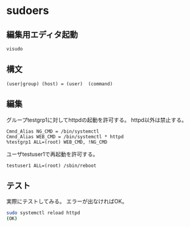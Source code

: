 # sudoers

## 編集用エディタ起動

```bash
visudo
```

## 構文

```sudoers
(user|group) (host) = (user)  (command)
```

## 編集

グループtestgrp1に対してhttpdの起動を許可する。
httpd以外は禁止する。

```sudoers
Cmnd_Alias NG_CMD = /bin/systemctl
Cmnd_Alias WEB_CMD = /bin/systemctl * httpd
%testgrp1 ALL=(root) WEB_CMD, !NG_CMD
```

ユーザtestuser1で再起動を許可する。

```sudoers
testuser1 ALL=(root) /sbin/reboot
```

## テスト

実際にテストしてみる。
エラーが出なければOK。

```bash
sudo systemctl reload httpd
(OK)
```
